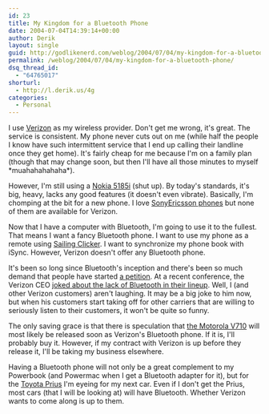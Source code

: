 ```yaml
---
id: 23
title: My Kingdom for a Bluetooth Phone
date: 2004-07-04T14:39:14+00:00
author: Derik
layout: single
guid: http://godlikenerd.com/weblog/2004/07/04/my-kingdom-for-a-bluetooth-phone/
permalink: /weblog/2004/07/04/my-kingdom-for-a-bluetooth-phone/
dsq_thread_id:
  - "64765017"
shorturl:
  - http://l.derik.us/4g
categories:
  - Personal
---
```

I use [Verizon](http://www.verizonwireless.com) as my wireless provider. Don't get me wrong, it's great. The service is consistent. My phone never cuts out on me (while half the people I know have such intermittent service that I end up calling their landline once they get home). It's fairly cheap for me because I'm on a family plan (though that may change soon, but then I'll have all those minutes to myself \*muahahahahaha\*).

However, I'm still using a [Nokia 5185i](http://www.nokiausa.com/phones/5185i) (shut up). By today's standards, it's big, heavy, lacks any good features (it doesn't even vibrate). Basically, I'm chomping at the bit for a new phone. I love [SonyEricsson phones](http://www.sonyericsson.com) but none of them are available for Verizon.

Now that I have a computer with Bluetooth, I'm going to use it to the fullest. That means I want a fancy Bluetooth phone. I want to use my phone as a remote using [Sailing Clicker](http://homepage.mac.com/jonassalling/Shareware/Clicker/). I want to synchronize my phone book with iSync. However, Verizon doesn't offer any Bluetooth phone.

It's been so long since Bluetooth's inception and there's been so much demand that people have started [a petition](http://www.petitiononline.com/ver123/petition.html). At a recent conference, the Verizon CEO [joked about the lack of Bluetooth in their lineup](http://www.mobiletracker.net/archives/2004/06/08/verizon_wireles.php). Well, I (and other Verizon customers) aren't laughing. It may be a big joke to him now, but when his customers start taking off for other carriers that are willing to seriously listen to their customers, it won't be quite so funny.

The only saving grace is that there is speculation that [the Motorola V710](http://www.mobiletracker.net/archives/2004/02/13/fcc_approves_mo.php) will most likely be released soon as Verizon's Bluetooth phone. If it is, I'll probably buy it. However, if my contract with Verizon is up before they release it, I'll be taking my business elsewhere.

Having a Bluetooth phone will not only be a great complement to my Powerbook (and Powermac when I get a Bluetooth adapter for it), but for the [Toyota Prius](http://www.toyota.com/prius/) I'm eyeing for my next car. Even if I don't get the Prius, most cars (that I will be looking at) will have Bluetooth. Whether Verizon wants to come along is up to them.